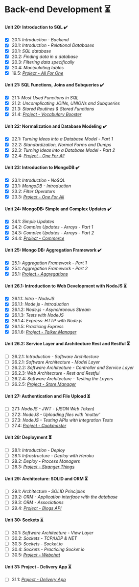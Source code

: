 # Back-end Development :hourglass_flowing_sand:

#### Unit 20: Introduction to SQL :heavy_check_mark:

- [X] 20.1: _Introduction - Backend_
- [X] 20.1: _Introduction - Relational Databases_
- [X] 20.1: _SQL database_
- [X] 20.2: _Finding data in a database_
- [X] 20.3: _Filtering data specifically_
- [X] 20.4: _Manipulating tables_
- [X] 19.5: [_Project - All For One_](https://github.com/tryber/sd-011-project-mysql-all-for-one/tree/SamuelSilvaMelo-mysql-all-for-one)

#### Unit 21: SQL Functions, Joins and Subqueries :heavy_check_mark:

- [X] 21.1: _Most Used Functions in SQL_
- [X] 21.2: _Uncomplicating JOINs, UNIONs and Subqueries_
- [X] 21.3: _Stored Routines & Stored Functions_
- [X] 21.4: [_Project - Vocabulary Booster_](https://github.com/tryber/sd-011-mysql-vocabulary-booster/pull/9)

#### Unit 22: Normalization and Database Modeling :heavy_check_mark:

- [X] 22.1: _Turning Ideas into a Database Model - Part 1_
- [X] 22.2: _Standardization, Normal Forms and Dumps_
- [X] 22.3: _Turning Ideas into a Database Model - Part 2_
- [X] 22.4: [_Project - One For All_](https://github.com/tryber/sd-011-mysql-one-for-all/pull/18)

#### Unit 23: Introduction to MongoDB :heavy_check_mark:

- [X] 23.1: _Introduction - NoSQL_
- [X] 23.1: _MongoDB - Introduction_
- [X] 23.2: _Filter Operators_
- [X] 23.3: [_Project - One For All_](https://github.com/tryber/sd-011-mongodb-dataflights/pull/7)

#### Unit 24: MongoDB: Simple and Complex Updates :heavy_check_mark:

- [X] 24.1: _Simple Updates_
- [X] 24.2: _Complex Updates - Arrays - Part 1_
- [X] 24.3: _Complex Updates - Arrays - Part 2_
- [X] 24.4: [_Project - Commerce_](https://github.com/tryber/sd-011-mongodb-commerce/pull/10)

#### Unit 25: Mongo DB: Aggregation Framework :heavy_check_mark:

- [X] 25.1: _Aggregation Framework - Part 1_
- [X] 25.1: _Aggregation Framework - Part 2_
- [X] 25.1: [_Project - Aggregations_](https://github.com/tryber/sd-011-mongodb-aggregations/pull/99)

#### Unit 26.1: Introduction to Web Development with NodeJS :hourglass_flowing_sand:

- [X] 26.1.1: _Intro - NodeJS_
- [X] 26.1.1: _Node.js - Introduction_
- [X] 26.1.2: _Node.js - Asynchronous Stream_
- [X] 26.1.3: _Tests with NodeJS_
- [X] 26.1.4: _Express: HTTP with Node.js_
- [X] 26.1.5: _Practicing Express_
- [X] 26.1.6: [_Project - Talker Manager_](https://github.com/tryber/sd-011-project-talker-manager/pull/6)

#### Unit 26.2: Service Layer and Architecture Rest and Restful :hourglass_flowing_sand:

- [ ] 26.2.1: _Introduction - Software Architecture_
- [ ] 26.2.1: _Software Architecture - Model Layer_
- [ ] 26.2.2: _Software Architecture - Controller and Service Layer_
- [ ] 26.2.3: _Web Architecture - Rest and Restful_
- [ ] 26.2.4: _Software Architecture - Testing the Layers_
- [ ] 26.2.5: [_Project - Store Manager_]()

#### Unit 27: Authentication and File Upload :hourglass_flowing_sand:

- [ ] 27.1: _NodeJS - JWT - (JSON Web Token)_
- [ ] 27.2: _NodeJS - Uploading files with 'mutter'_
- [ ] 27.3: _NodeJS - Testing APIs with Integration Tests_
- [ ] 27.4: [_Project - Cookmaster_]()

#### Unit 28: Deployment :hourglass_flowing_sand:

- [ ] 28.1: _Introduction - Deploy_
- [ ] 28.1: _Infrastructure - Deploy with Heroku_
- [ ] 28.2: _Deploy - Process Managers_
- [ ] 28.3: [_Project - Stranger Things_]()

#### Unit 29: Architecture: SOLID and ORM :hourglass_flowing_sand:

- [ ] 29.1: _Architecture - SOLID Principles_
- [ ] 29.2: _ORM - Application interface with the database_
- [ ] 29.3: _ORM - Associations_
- [ ] 29.4: [_Project - Blogs API_]()

#### Unit 30: Sockets :hourglass_flowing_sand:

- [ ] 30.1: _Software Architecture - View Layer_
- [ ] 30.2: _Sockets - TCP/UDP & NET_
- [ ] 30.3: _Sockets - Socket.io_
- [ ] 30.4: _Sockets - Practicing Socket.io_
- [ ] 30.5: [_Project - Webchat_]()

#### Unit 31: Project - Delivery App :hourglass_flowing_sand:

- [ ] 31.1: [_Project - Delivery App_]()
